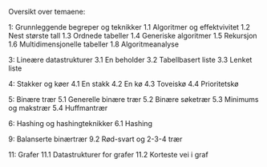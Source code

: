 Oversikt over temaene:

1: Grunnleggende begreper og teknikker
1.1 Algoritmer og effektvivitet
1.2 Nest største tall
1.3 Ordnede tabeller
1.4 Generiske algoritmer
1.5 Rekursjon
1.6 Multidimensjonelle tabeller
1.8 Algoritmeanalyse

3: Lineære datastrukturer
3.1 En beholder
3.2 Tabellbasert liste
3.3 Lenket liste

4: Stakker og køer
4.1 En stakk
4.2 En kø
4.3 Toveiskø
4.4 Prioritetskø

5: Binære trær
5.1 Generelle binære trær
5.2 Binære søketrær
5.3 Minimums og makstrær
5.4 Huffmantrær

6: Hashing og hashingteknikker
6.1 Hashing

9: Balanserte binærtrær
9.2 Rød-svart og 2-3-4 trær

11: Grafer
11.1 Datastrukturer for grafer
11.2 Korteste vei i graf
